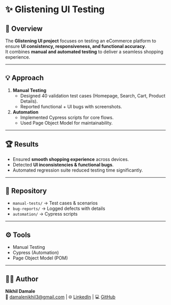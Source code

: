 # ✨ Glistening UI Testing

## 📖 Overview
The **Glistening UI project** focuses on testing an eCommerce platform to ensure **UI consistency, responsiveness, and functional accuracy**.  
It combines **manual and automated testing** to deliver a seamless shopping experience.

---

## 💡 Approach
1. **Manual Testing**
   - Designed 40 validation test cases (Homepage, Search, Cart, Product Details).
   - Reported functional + UI bugs with screenshots.
2. **Automation**
   - Implemented Cypress scripts for core flows.
   - Used Page Object Model for maintainability.

---

## 🏆 Results
- Ensured **smooth shopping experience** across devices.  
- Detected **UI inconsistencies & functional bugs**.  
- Automated regression suite reduced testing time significantly.  

---

## 📂 Repository
- `manual-tests/` → Test cases & scenarios  
- `bug-reports/` → Logged defects with details  
- `automation/` → Cypress scripts  

---

## ⚙️ Tools
- Manual Testing  
- Cypress (Automation)  
- Page Object Model (POM)  

---

## 👨‍💻 Author
**Nikhil Damale**  
📧 damalenikhil3@gmail.com | 🌐 [LinkedIn](https://www.linkedin.com/feed/) | 💻 [GitHub](https://github.com/Nikk87)
